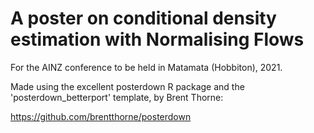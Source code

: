 # A poster on conditional density estimation with Normalising Flows

For the AINZ conference to be held in Matamata (Hobbiton), 2021.

Made using the excellent posterdown R package and the 'posterdown_betterport' template, by Brent Thorne:

https://github.com/brentthorne/posterdown
